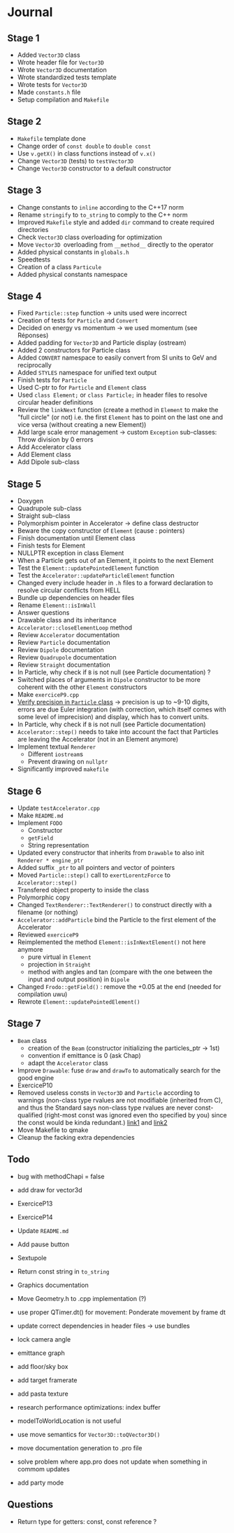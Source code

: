 # Journal

## Stage 1

- Added `Vector3D` class
- Wrote header file for `Vector3D`
- Wrote `Vector3D` documentation
- Wrote standardized tests template
- Wrote tests for `Vector3D`
- Made `constants.h` file
- Setup compilation and `Makefile`

## Stage 2

- `Makefile` template done
- Change order of `const double` to `double const`
- Use `v.getX()` in class functions instead of `v.x()`
- Change `Vector3D` (tests) to `testVector3D`
- Change `Vector3D` constructor to a default constructor

## Stage 3

- Change constants to `inline` according to the C++17 norm
- Rename `stringify` to `to_string` to comply to the C++ norm
- Improved `Makefile` style and added `dir` command to create required directories
- Check `Vector3D` class overloading for optimization
- Move `Vector3D `overloading from `__method__` directly to the operator
- Added physical constants in `globals.h`
- Speedtests
- Creation of a class `Particule`
- Added physical constants namespace

## Stage 4

- Fixed `Particle::step` function -> units used were incorrect
- Creation of tests for `Particle` and `Convert`
- Decided on energy vs momentum -> we used momentum (see Réponses)
- Added padding for `Vector3D` and Particle display (ostream)
- Added 2 constructors for Particle class
- Added `CONVERT` namespace to easily convert from SI units to GeV and reciprocally
- Added `STYLES` namespace for unified text output
- Finish tests for `Particle`
- Used C-ptr to for `Particle` and `Element` class
- Used `class Element;` or `class Particle;` in header files to resolve circular header definitions
- Review the `linkNext` function (create a method in `Element` to make the "full circle" (or not) i.e. the first `Element` has to point on the last one and vice versa (without creating a new Element))
- Add large scale error management -> custom `Exception` sub-classes: Throw division by 0 errors
- Add Accelerator class
- Add Element class
- Add Dipole sub-class

## Stage 5

- Doxygen
- Quadrupole sub-class
- Straight sub-class
- Polymorphism pointer in Accelerator -> define class destructor
- Beware the copy constructor of `Element` (cause : pointers)
- Finish documentation until Element class
- Finish tests for Element
- NULLPTR exception in class Element
- When a Particle gets out of an Element, it points to the next Element
- Test the `Element::updatePointedElement` function
- Test the `Accelerator::updateParticleElement` function
- Changed every include header in `.h` files to a forward declaration to resolve circular conflicts from HELL
- Bundle up dependencies on header files
- Rename `Element::isInWall`
- Answer questions
- Drawable class and its inheritance
- `Accelerator::closeElementLoop` method
- Review `Accelerator` documentation
- Review `Particle` documentation
- Review `Dipole` documentation
- Review `Quadrupole` documentation
- Review `Straight` documentation
- In Particle, why check if `B` is not null (see Particle documentation) ?
- Switched places of arguments in `Dipole` constructor to be more coherent with the other `Element` constructors
- Make `exerciceP9.cpp`
- [Verify precision in `Particle` class](https://moodle.epfl.ch/mod/forum/discuss.php?d=15995) -> precision is up to \~9-10 digits, errors are due Euler integration (with correction, which itself comes with some level of imprecision) and display, which has to convert units.
- In Particle, why check if `B` is not null (see Particle documentation)
- `Accelerator::step()` needs to take into account the fact that Particles are leaving the Accelerator (not in an Element anymore)
- Implement textual `Renderer`
	- Different `iostream`s
	- Prevent drawing on `nullptr`
- Significantly improved `makefile`

## Stage 6

- Update `testAccelerator.cpp`
- Make `README.md`
- Implement `FODO`
	- Constructor
	- `getField`
	- String representation
- Updated every constructor that inherits from `Drawable` to also init `Renderer * engine_ptr`
- Added suffix `_ptr` to all pointers and vector of pointers
- Moved `Particle::step()` call to `exertLorentzForce` to `Accelerator::step()`
- Transfered object property to inside the class
- Polymorphic copy
- Changed `TextRenderer::TextRenderer()` to construct directly with a filename (or nothing)
- `Accelerator::addParticle` bind the Particle to the first element of the Accelerator
- Reviewed `exerciceP9`
- Reimplemented the method `Element::isInNextElement()` not here anymore
	- pure virtual in `Element`
	- projection in `Straight`
	- method with angles and tan (compare with the one between the input and output position) in `Dipole`
- Changed `Frodo::getField()` : remove the +0.05 at the end (needed for compilation uwu)
- Rewrote `Element::updatePointedElement()`

## Stage 7

- `Beam` class
	- creation of the `Beam` (constructor initializing the particles_ptr -> 1st)
	- convention if emittance is 0 (ask Chap)
	- adapt the `Accelerator` class
- Improve `Drawable`: fuse `draw` and `drawTo` to automatically search for the good engine
- ExerciceP10
- Removed useless consts in `Vector3D` and `Particle` according to warnings (non-class type rvalues are not modifiable (inherited from C), and thus the Standard says non-class type rvalues are never const-qualified (right-most const was ignored even tho specified by you) since the const would be kinda redundant.) [link1](https://stackoverflow.com/questions/1607188/why-is-a-type-qualifier-on-a-return-type-meaningless) and [link2](https://stackoverflow.com/questions/1134237/pedantic-gcc-warning-type-qualifiers-on-function-return-type)
- Move Makefile to qmake
- Cleanup the facking extra dependencies

## Todo

- bug with methodChapi = false
- add draw for vector3d
- ExerciceP13
- ExerciceP14
- Update `README.md`
- Add pause button
- Sextupole
- Return const string in `to_string`

- Graphics documentation
- Move Geometry.h to .cpp implementation (?)
- use proper QTimer.dt() for movement: Ponderate movement by frame dt
- update correct dependencies in header files -> use bundles
- lock camera angle
- emittance graph
- add floor/sky box
- add target framerate
- add pasta texture
- research performance optimizations: index buffer
- modelToWorldLocation is not useful
- use move semantics for `Vector3D::toQVector3D()`
- move documentation generation to .pro file
- solve problem where app.pro does not update when something in commom updates
- add party mode

## Questions

- Return type for getters: const, const reference ?
